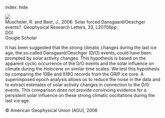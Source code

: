 index: hide

<div class="Citation">
    <div class="Citation-thumb CitationThumb-linked"  data-href="https://doi.org/10.1029/2006gl026779">
      <img src="https://static.claimspace.cloud/climate-study-static/refs/thumbs/5/Muscheler_and_Beer_2006-thumb.png" />
    </div>

  <div class="Citation-body">
    <div class="Citation-text">Muscheler, R. and Beer, J., 2006: Solar forced Dansgaard/Oeschger events?. <span class="Article-journal">Geophysical Research Letters, </span><span class="Article-volume">33, </span>L20706pp.</div>
    <div class="Citation-links">
      <div class="CitationLink" data-href="https://doi.org/10.1029/2006gl026779">
        <div class="CitationLink-icon CitationLink-Doi"></div>
        <div class="CitationLink-text">DOI</div>
      </div>
      <div class="CitationLink" data-href="https://scholar.google.com/scholar?q=10.1029/2006gl026779">
        <div class="CitationLink-icon CitationLink-Scholar"></div>
        <div class="CitationLink-text">Google Scholar</div>
      </div>
    </div>
  </div>
</div>

It has been suggested that the strong climatic changes during the last ice age, the so‐called Dansgaard/Oeschger (D/O) events, could have been prompted by solar activity changes. This hypothesis is based on the apparent cyclic occurrence of the D/O events and the solar influence on climate during the Holocene on similar time scales. We test this hypothesis by comparing the 10Be and δ18O records from the GRIP ice core. A superimposed epoch analysis allows us to reduce the noise in the data and to extract estimates of solar activity changes in connection to the D/O events. This comparison does not provide convincing evidence for a persistent solar influence on these strong climatic oscillations during the last ice age.

<div class="Citation-copy">
&copy; American Geophysical Union (AGU), 2006
</div>